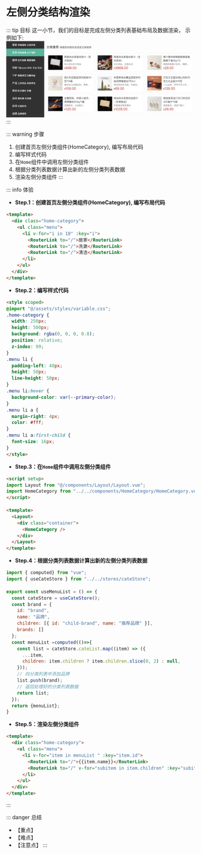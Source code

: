 # 左侧分类结构渲染

::: tip 目标
这一小节，我们的目标是完成左侧分类列表基础布局及数据渲染，
示例如下:
![102.png](./images/102.png)
:::

::: warning 步骤

1. 创建首页左侧分类组件(HomeCategory), 编写布局代码
2. 编写样式代码
3. 在`Home`组件中调用左侧分类组件
4. 根据分类列表数据计算出新的左侧分类列表数据
5. 渲染左侧分类组件
:::

::: info 体验

* **Step.1：创建首页左侧分类组件(HomeCategory), 编写布局代码**

```html
<template>
  <div class="home-category">
    <ul class="menu">
      <li v-for="i in 10" :key="i">
        <RouterLink to="/">居家</RouterLink>
        <RouterLink to="/">洗漱</RouterLink>
        <RouterLink to="/">清洁</RouterLink>
      </li>
    </ul>
  </div>
</template>
```

* **Step.2：编写样式代码**

```html
<style scoped>
@import "@/assets/styles/variable.css";
.home-category {
  width: 250px;
  height: 500px;
  background: rgba(0, 0, 0, 0.8);
  position: relative;
  z-index: 99;
}
.menu li {
  padding-left: 40px;
  height: 50px;
  line-height: 50px;
}
.menu li:hover {
  background-color: var(--primary-color);
}
.menu li a {
  margin-right: 4px;
  color: #fff;
}
.menu li a:first-child {
  font-size: 16px;
}
</style>
```

* **Step.3：在`Home`组件中调用左侧分类组件**

```html
<script setup>
import Layout from "@/components/Layout/Layout.vue";
import HomeCategory from "../../components/HomeCategory/HomeCategory.vue";
</script>

<template>
  <Layout>
    <div class="container">
      <HomeCategory />
    </div>
  </Layout>
</template>
```

* **Step.4：根据分类列表数据计算出新的左侧分类列表数据**

```js
import { computed} from "vue";
import { useCateStore } from "../../stores/cateStore";

export const useMenuList = () => {
  const cateStore = useCateStore();
  const brand = {
    id: "brand",
    name: "品牌",
    children: [{ id: "child-brand", name: "推荐品牌" }],
    brands: []
  };
  const menuList =computed(()=>{
    const list = cateStore.cateList.map((item) => ({
      ...item,
      children: item.children ? item.children.slice(0, 2) : null,
    }));
    // 向分类列表中添加品牌
    list.push(brand);
    // 返回处理好的分类列表数据
    return list;
  });
  return {menuList};
}
```

* **Step.5：渲染左侧分类组件**

```html
<template>
  <div class="home-category">
    <ul class="menu">
      <li v-for="item in menuList " :key="item.id">
        <RouterLink to="/">{{item.name}}</RouterLink>
        <RouterLink to="/" v-for="subitem in item.children" :key="subitem.id">{{subitem.name}}</RouterLink>
      </li>
    </ul>
  </div>
</template>
```

:::

::: danger 总结

* 【重点】
* 【难点】
* 【注意点】
:::
